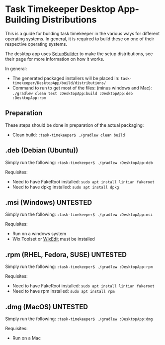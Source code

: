 # Task Timekeeper Desktop App- Building Distributions

This is a guide for building task timekeeper in the various ways for different operating systems. In general, it is required to build these on one of their respective operating systems.

The desktop app uses [SetupBuilder](https://github.com/i-net-software/SetupBuilder) to make the setup distributions, see their page for more information on how it works.

In general:

 * The generated packaged installers will be placed in: `task-timekeeper/DesktopApp/build/distributions/`
 * Command to run to get most of the files: (minus windows and Mac): `./gradlew clean test :DesktopApp:build :DesktopApp:deb :DesktopApp:rpm`

## Preparation

These steps should be done in preparation of the actual packaging:

 * Clean build: `:task-timekeeper$ ./gradlew clean build`

## .deb (Debian (Ubuntu))

Simply run the following: `:task-timekeeper$ ./gradlew :DesktopApp:deb`

Requisites:

 * Need to have FakeRoot installed: `sudo apt install lintian fakeroot`
 * Need to have dpkg installed: `sudo apt install dpkg`

## .msi (Windows) UNTESTED

Simply run the following: `:task-timekeeper$ ./gradlew :DesktopApp:msi`

Requisites:

 * Run on a windows system
 * Wix Toolset or [WixEdit](https://wixedit.github.io/) must be installed

## .rpm (RHEL, Fedora, SUSE) UNTESTED

Simply run the following: `:task-timekeeper$ ./gradlew :DesktopApp:rpm`

Requisites:

 * Need to have FakeRoot installed: `sudo apt install lintian fakeroot`
 * Need to have rpm installed: `sudo apt install rpm`

## .dmg (MacOS) UNTESTED

Simply run the following: `:task-timekeeper$ ./gradlew :DesktopApp:dmg`

Requisites:

 * Run on a Mac
